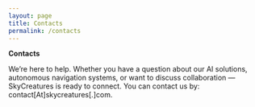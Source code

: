 ```yaml
---
layout: page
title: Contacts
permalink: /contacts
---
```


**Contacts**

We’re here to help. Whether you have a question about our AI solutions, autonomous navigation systems, or want to discuss collaboration — SkyCreatures is ready to connect.
You can contact us by: contact[At]skycreatures[.]com.